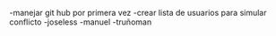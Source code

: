 -manejar git hub por primera vez
-crear lista de usuarios para simular conflicto
-joseless
-manuel
-truñoman

